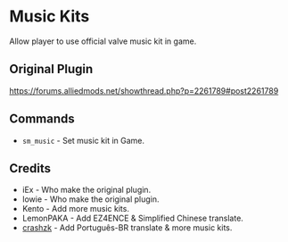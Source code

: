 # Music Kits
Allow player to use official valve music kit in game.

## Original Plugin
https://forums.alliedmods.net/showthread.php?p=2261789#post2261789

## Commands
- `sm_music` - Set music kit in Game.

## Credits
- iEx - Who make the original plugin.
- lowie - Who make the original plugin.
- Kento - Add more music kits.
- LemonPAKA - Add EZ4ENCE & Simplified Chinese translate.
- [crashzk](https://github.com/crashzk) - Add Português-BR translate & more music kits.
